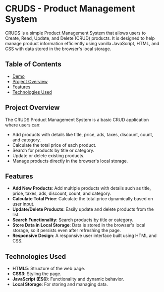 # CRUDS - Product Management System

CRUDS is a simple Product Management System that allows users to Create, Read, Update, and Delete (CRUD) products. It is designed to help manage product information efficiently using vanilla JavaScript, HTML, and CSS with data stored in the browser's local storage.

## Table of Contents
- [Demo](https://mohamed-khaled0.github.io/Product-Management-System-CRUD/)
- [Project Overview](#project-overview)
- [Features](#features)
- [Technologies Used](#technologies-used)

## Project Overview

The CRUDS Product Management System is a basic CRUD application where users can:
- Add products with details like title, price, ads, taxes, discount, count, and category.
- Calculate the total price of each product.
- Search for products by title or category.
- Update or delete existing products.
- Manage products directly in the browser's local storage.

## Features

- **Add New Products**: Add multiple products with details such as title, price, taxes, ads, discount, count, and category.
- **Calculate Total Price**: Calculate the total price dynamically based on user input.
- **Update/Delete Products**: Easily update and delete products from the list.
- **Search Functionality**: Search products by title or category.
- **Store Data in Local Storage**: Data is stored in the browser's local storage, so it persists even after refreshing the page.
- **Responsive Design**: A responsive user interface built using HTML and CSS.

## Technologies Used

- **HTML5**: Structure of the web page.
- **CSS3**: Styling the page.
- **JavaScript (ES6)**: Functionality and dynamic behavior.
- **Local Storage**: For storing and managing data.


